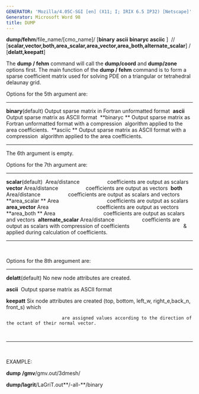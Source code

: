 ```yaml
---
GENERATOR: 'Mozilla/4.05C-SGI [en] (X11; I; IRIX 6.5 IP32) [Netscape]'
Generator: Microsoft Word 98
title: DUMP
---
```


 **dump/fehm**/file\_name/[cmo\_name]/ [**binary** **ascii** 
 **binaryc** **asciic** ]  //
 [**scalar,vector,both,area\_scalar,area\_vector,area\_both,alternate\_scalar**]
 /  [**delatt,keepatt**]

 

 

 The **dump / fehm** command will call the **dump/coord** and
 **dump/zone** options first. The main function of the **dump / fehm**
 command is to form a sparse coefficient matrix used for solving PDE on
 a triangular or tetrahedral delaunay grid.

 Options for the 5th argument are:

   --------------------- ------------------------------------------------------------------------
   **binary**(default)   Output sparse matrix in Fortran unformatted format 
   **ascii**             Output sparse matrix as ASCII format 
   **binaryc **          Output sparse matrix as Fortran unformatted format with a compression 
                         algorithm applied to the area coefficients. 
   **asciic **           Output sparse matrix as ASCII format with a compression 
                         algorithm applied to the area coefficients. 
   --------------------- ------------------------------------------------------------------------

 The 6th argument is empty.

 Options for the 7th argument are:

   ----------------------- ------------------------------------------------------------------------------------------------------
   **scalar**(default)     Area/distance                   coefficients are output as scalars 
   **vector**              Area/distance                   coefficients are output as vectors 
   **both**                Area/distance                   coefficients are output as scalars and vectors 
   **area\_scalar **       Area                                 coefficients are output as scalars
   **area\_vector**        Area                                 coefficients are output as vectors 
   **area\_both **         Area                                 coefficients are output as scalars and vectors 
   **alternate\_scalar**   Area/distance                   coefficients are output as scalars with compression of coefficients 
                                                              & applied during calculation of coefficients. 
   ----------------------- ------------------------------------------------------------------------------------------------------

  

 Options for the 8th aregument are:

   --------------------- -------------------------------------------------------------------------------------------
   **delatt**(default)   No new node attributes are created.

   **ascii**             Output sparse matrix as ASCII format 

   **keepatt**           Six node attributes are created (top, bottom, left\_w, right\_e,back\_n, front\_s) which 

                         are assigned values according to the direction of the octant of their normal vector. 

                           
   --------------------- -------------------------------------------------------------------------------------------

  

EXAMPLE:

 **dump** **/gmv**/gmv.out/3dmesh/

 **dump/lagrit**/LaGriT.out**/-all-**/binary
